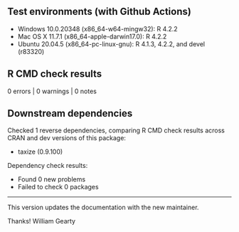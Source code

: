 ## Test environments (with Github Actions)

* Windows 10.0.20348 (x86_64-w64-mingw32): R 4.2.2
* Mac OS X 11.7.1 (x86_64-apple-darwin17.0): R 4.2.2
* Ubuntu 20.04.5 (x86_64-pc-linux-gnu): R 4.1.3, 4.2.2, and devel (r83320)

## R CMD check results

0 errors | 0 warnings | 0 notes

## Downstream dependencies

Checked 1 reverse dependencies, comparing R CMD check results across CRAN and dev versions of this package:

 * taxize (0.9.100)

Dependency check results:

 * Found 0 new problems
 * Failed to check 0 packages

---

This version updates the documentation with the new maintainer.

Thanks!
William Gearty
